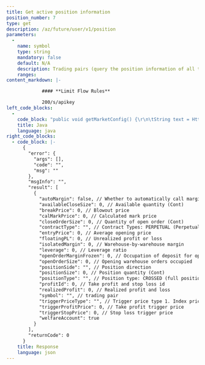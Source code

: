```yaml
---
title: Get active position information
position_number: 7
type: get
description: /az/future/user/v1/position
parameters:
  -
    name: symbol
    type: string
    mandatory: false
    default: N/A
    description: Trading pairs (query the position information of all trading pairs when not uploaded)
    ranges:
content_markdown: |-

             #### **Limit Flow Rules**

             200/s/apikey
left_code_blocks:
  -
    code_block: "public void getMarketConfig() {\r\n\tString text = HttpUtil.get(URL + \"/data/api/user/v1/getMarketConfig\");\r\n\tSystem.out.println(text);\r\n}"
    title: Java
    language: java
right_code_blocks:
  - code_block: |-
      {
        "error": {
          "args": [],
          "code": "",
          "msg": ""
        },
        "msgInfo": "",
        "result": [
          {
            "autoMargin": false, // Whether to automatically call margin
            "availableCloseSize": 0, // Available quantity (Cont)
            "breakPrice": 0, // Blowout price
            "calMarkPrice": 0, // Calculated mark price
            "closeOrderSize": 0, // Quantity of open order (Cont)
            "contractType": "", // Contract Types: PERPETUAL (Perpetual Contract), PREDICT (Predict Contract)
            "entryPrice": 0, // Average opening price
            "floatingPL": 0, // Unrealized profit or loss
            "isolatedMargin": 0, // Warehouse-by-warehouse margin
            "leverage": 0, // Leverage ratio
            "openOrderMarginFrozen": 0, // Occupation of deposit for opening order
            "openOrderSize": 0, // Opening warehouse orders occupied
            "positionSide": "", // Position direction
            "positionSize": 0, // Position quantity (Cont)
            "positionType": "", // Position type: CROSSED (full position); ISOLATED (warehouse by warehouse)
            "profitId": 0, // Take profit and stop loss id
            "realizedProfit": 0, // Realized profit and loss
            "symbol": "", // trading pair
            "triggerPriceType": "", // Trigger price type 1. Index price 2: Mark price (reasonable price); 3: Latest price
            "triggerProfitPrice": 0, // Take profit trigger price
            "triggerStopPrice": 0, // Stop loss trigger price
            "welfareAccount": true
          }
        ],
        "returnCode": 0
      }
    title: Response
    language: json
---
```


